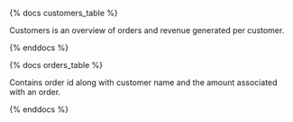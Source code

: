 {% docs customers_table %}

Customers is an overview of orders and revenue generated per customer.

{% enddocs %}

{% docs orders_table %}

Contains order id along with customer name and the amount associated with an order.

{% enddocs %}